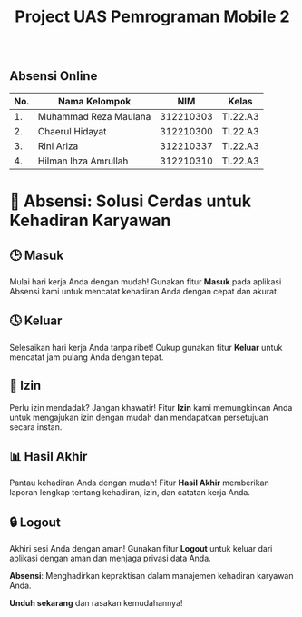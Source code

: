 <h1><p align="center"> Project UAS Pemrograman Mobile 2</h1><br>

## **Absensi Online**<br>

| No.| Nama Kelompok | NIM | Kelas |
|----|------------|--------|-------|
| 1. | Muhammad Reza Maulana |  312210303 | TI.22.A3 |
| 2. | Chaerul Hidayat | 312210300| TI.22.A3 |
| 3. | Rini Ariza  | 312210337 | TI.22.A3 |
| 4. | Hilman Ihza Amrullah |  312210310 | TI.22.A3 |

# 📲 Absensi: Solusi Cerdas untuk Kehadiran Karyawan

## 🕒 Masuk
Mulai hari kerja Anda dengan mudah! Gunakan fitur **Masuk** pada aplikasi Absensi kami untuk mencatat kehadiran Anda dengan cepat dan akurat.

## 🕓 Keluar
Selesaikan hari kerja Anda tanpa ribet! Cukup gunakan fitur **Keluar** untuk mencatat jam pulang Anda dengan tepat.

## 📝 Izin
Perlu izin mendadak? Jangan khawatir! Fitur **Izin** kami memungkinkan Anda untuk mengajukan izin dengan mudah dan mendapatkan persetujuan secara instan.

## 📊 Hasil Akhir
Pantau kehadiran Anda dengan mudah! Fitur **Hasil Akhir** memberikan laporan lengkap tentang kehadiran, izin, dan catatan kerja Anda.

## 🔒 Logout
Akhiri sesi Anda dengan aman! Gunakan fitur **Logout** untuk keluar dari aplikasi dengan aman dan menjaga privasi data Anda.

**Absensi**: Menghadirkan kepraktisan dalam manajemen kehadiran karyawan Anda.

**Unduh sekarang** dan rasakan kemudahannya!
